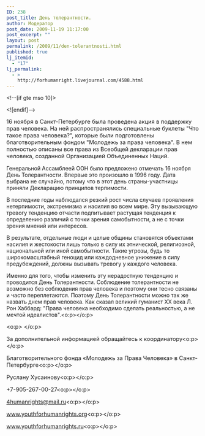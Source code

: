 ```yaml
---
ID: 238
post_title: День толерантности.
author: Модератор
post_date: 2009-11-19 11:17:00
post_excerpt: ""
layout: post
permalink: /2009/11/den-tolerantnosti.html
published: true
lj_itemid:
  - "17"
lj_permalink:
  - >
    http://forhumanright.livejournal.com/4588.html
---
```

<meta content="text/html; charset=utf-8" http-equiv="Content-Type"><meta content="Word.Document" name="ProgId"><meta content="Microsoft Word 11" name="Generator"><meta content="Microsoft Word 11" name="Originator"><link href="file:///C:%5CDOCUME%7E1%5C9335%7E1%5CLOCALS%7E1%5CTemp%5Cmsohtml1%5C01%5Cclip_filelist.xml" rel="File-List" /><!--[if gte mso 9]><xml>
 <w:WordDocument>
  <w:View>Normal</w:View>
  <w:Zoom>0</w:Zoom>
  <w:PunctuationKerning/>
  <w:ValidateAgainstSchemas/>
  <w:SaveIfXMLInvalid>false</w:SaveIfXMLInvalid>
  <w:IgnoreMixedContent>false</w:IgnoreMixedContent>
  <w:AlwaysShowPlaceholderText>false</w:AlwaysShowPlaceholderText>
  <w:Compatibility>
   <w:BreakWrappedTables/>
   <w:SnapToGridInCell/>
   <w:WrapTextWithPunct/>
   <w:UseAsianBreakRules/>
   <w:DontGrowAutofit/>
  </w:Compatibility>
  <w:BrowserLevel>MicrosoftInternetExplorer4</w:BrowserLevel>
 </w:WordDocument>
</xml><![endif]--><!--[if gte mso 9]><xml>
 <w:LatentStyles DefLockedState="false" LatentStyleCount="156">
 </w:LatentStyles>
</xml><![endif]--><style type="text/css">
<!--
 /* Style Definitions */
 p.MsoNormal, li.MsoNormal, div.MsoNormal
	{mso-style-parent:"";
	margin:0cm;
	margin-bottom:.0001pt;
	mso-pagination:widow-orphan;
	font-size:12.0pt;
	font-family:"Times New Roman";
	mso-fareast-font-family:"Times New Roman";}
@page Section1
	{size:612.0pt 792.0pt;
	margin:2.0cm 42.5pt 2.0cm 3.0cm;
	mso-header-margin:36.0pt;
	mso-footer-margin:36.0pt;
	mso-paper-source:0;}
div.Section1
	{page:Section1;}
-->
</style><!--[if gte mso 10]>
<style>
 /* Style Definitions */
 table.MsoNormalTable
	{mso-style-name:"Обычная таблица";
	mso-tstyle-rowband-size:0;
	mso-tstyle-colband-size:0;
	mso-style-noshow:yes;
	mso-style-parent:"";
	mso-padding-alt:0cm 5.4pt 0cm 5.4pt;
	mso-para-margin:0cm;
	mso-para-margin-bottom:.0001pt;
	mso-pagination:widow-orphan;
	font-size:10.0pt;
	font-family:"Times New Roman";
	mso-ansi-language:#0400;
	mso-fareast-language:#0400;
	mso-bidi-language:#0400;}
</style>
<![endif]-->  <p class="MsoNormal"><span style="font-size: 11pt;">16 ноября в Санкт-Петербурге была проведена акция в поддержку прав человека. На ней распространялись специальные буклеты &quot;Что такое права человека?&quot;, которые были подготовлены благотворительным фондом &quot;Молодежь за права человека&quot;. В нем полностью описаны все права из Всеобщей декларации прав человека, созданной Организацией Объединенных Наций.
 
 Генеральной Ассамблеей ООН было предложено отмечать 16 ноября День Толерантности. Впервые это произошло в 1996 году. Дата выбрана не случайно, потому что в этот день страны-участницы приняли Декларацию принципов терпимости.
 
 В последние годы наблюдался резкий рост числа случаев проявления нетерпимости, экстремизма и насилия во всем мире. Эту вызывающую тревогу тенденцию отчасти подпитывает растущая тенденция к определению различий с точки зрения самобытности, а не с точки зрения мнений или интересов.
 
 В результате, отдельные люди и целые общины становятся объектами насилия и жестокости лишь только в силу их этнической, религиозной, национальной или иной самобытности. Такие угрозы, будь то широкомасштабный геноцид или каждодневное унижение в силу предубеждений, должны вызывать тревогу у каждого человека.
 
 Именно для того, чтобы изменить эту нерадостную тенденцию и проводится День Толерантности. Соблюдение толерантности не возможно без соблюдения прав человека и поэтому они тесно связаны и часто переплетаются. Поэтому День Толерантности можно так же назвать днем прав человека. Как сказал великий гуманист ХХ века Л. Рон Хаббард: &quot;Права человека необходимо сделать реальностью, а не мечтой идеалистов&quot;.<o:p></o:p></span></p>  <p class="MsoNormal"><span style="font-size: 11pt;"><o:p> </o:p></span></p>  <p class="MsoNormal"><span style="font-size: 11pt;">За дополнительной информацией обращайтесь к координатору<o:p></o:p></span></p>  <p class="MsoNormal"><span style="font-size: 11pt;">Благотворительного фонда &laquo;Молодежь за Права Человека&raquo; в Санкт-Петербурге<o:p></o:p></span></p>  <p class="MsoNormal"><span style="font-size: 11pt;">Руслану Хусаинову<o:p></o:p></span></p>  <p class="MsoNormal"><span style="font-size: 11pt;">+7-905-267-00-27<o:p></o:p></span></p>  <p class="MsoNormal"><span style="font-size: 11pt;">4humanrights@mail.ru<o:p></o:p></span></p>  <p class="MsoNormal"><span style="font-size: 11pt;">www.youthforhumanrights.org<o:p></o:p></span></p>  <p class="MsoNormal"><span style="font-size: 11pt;">www.youthforhumanrights.ru<o:p></o:p></span></p>  </meta></meta></meta></meta>